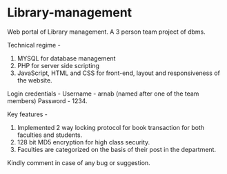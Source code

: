 # Library-management
Web portal of Library management.
A 3 person team project of dbms.

Technical regime - 
1. MYSQL for database management
2. PHP for server side scripting
3. JavaScript, HTML and CSS for front-end, layout and responsiveness of the website.

Login credentials - 
Username - arnab (named after one of the team members)
Password - 1234.

Key features - 
1. Implemented 2 way locking protocol for book transaction for both faculties and students.
2. 128 bit MD5 encryption for high class security.
3. Faculties are categorized on the basis of their post in the department.

Kindly comment in case of any bug or suggestion.
